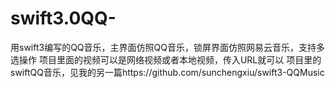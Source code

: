 # swift3.0QQ-
用swift3编写的QQ音乐，主界面仿照QQ音乐，锁屏界面仿照网易云音乐，支持多选操作
项目里面的视频可以是网络视频或者本地视频，传入URL就可以
项目里的swiftQQ音乐，见我的另一篇https://github.com/sunchengxiu/swift3-QQMusic
